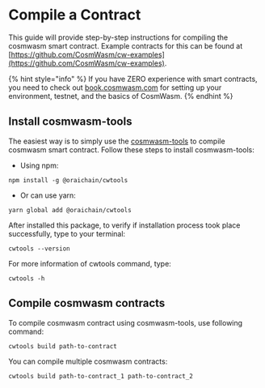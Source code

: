 # Compile a Contract

This guide will provide step-by-step instructions for compiling the cosmwasm smart contract. Example contracts for this can be found at [https://github.com/CosmWasm/cw-examples](https://github.com/CosmWasm/cw-examples).

{% hint style="info" %}
If you have ZERO experience with smart contracts, you need to check out [book.cosmwasm.com](https://book.cosmwasm.com) for setting up your environment, testnet, and the basics of CosmWasm.
{% endhint %}

## Install cosmwasm-tools

The easiest way is to simply use the [cosmwasm-tools](https://github.com/oraichain/cosmwasm-tools) to compile cosmwasm smart contract. Follow these steps to install cosmwasm-tools:
- Using npm:
```
npm install -g @oraichain/cwtools
```
- Or can use yarn:
```
yarn global add @oraichain/cwtools
```
After installed this package, to verify if installation process took place successfully, type to your terminal:
```
cwtools --version
```
For more information of cwtools command, type:
```
cwtools -h
```

## Compile cosmwasm contracts

To compile cosmwasm contract using cosmwasm-tools, use following command:
```
cwtools build path-to-contract
```
You can compile multiple cosmwasm contracts:
```
cwtools build path-to-contract_1 path-to-contract_2
```